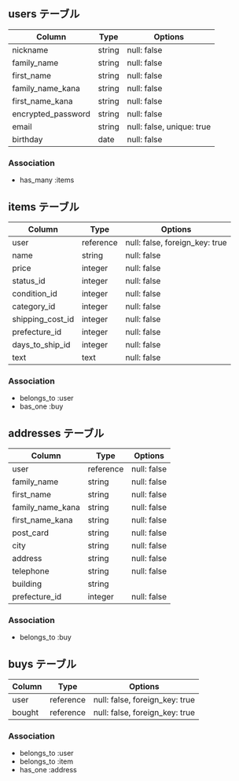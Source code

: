 ## users テーブル

| Column             | Type   | Options                   |
| ------------------ | ------ | ------------------------- |
| nickname           | string | null: false               |
| family_name        | string | null: false               |
| first_name         | string | null: false               |
| family_name_kana   | string | null: false               |
| first_name_kana    | string | null: false               |
| encrypted_password | string | null: false               |
| email              | string | null: false, unique: true |
| birthday           | date   | null: false               |



### Association
  
- has_many :items


## items テーブル

| Column           | Type      | Options                        |
| ---------------- | --------- | ------------------------------ |
| user             | reference | null: false, foreign_key: true |
| name             | string    | null: false                    |
| price            | integer   | null: false                    |
| status_id        | integer   | null: false                    |
| condition_id     | integer   | null: false                    |
| category_id      | integer   | null: false                    |
| shipping_cost_id | integer   | null: false                    |
| prefecture_id    | integer   | null: false                    |
| days_to_ship_id  | integer   | null: false                    |
| text             | text      | null: false                    |



### Association
  
- belongs_to :user
- bas_one :buy

## addresses テーブル

| Column           | Type      | Options     |
| ---------------- | --------- | ----------- |
| user             | reference | null: false |
| family_name      | string    | null: false |
| first_name       | string    | null: false |
| family_name_kana | string    | null: false |
| first_name_kana  | string    | null: false |
| post_card        | string    | null: false |
| city             | string    | null: false |
| address          | string    | null: false |
| telephone        | string    | null: false |
| building         | string    |             |
| prefecture_id    | integer   | null: false |


### Association
  
- belongs_to :buy


## buys テーブル

| Column | Type      | Options                        |
| ------ | --------- | ------------------------------ |
| user   | reference | null: false, foreign_key: true |
| bought | reference | null: false, foreign_key: true |


### Association
  
  - belongs_to :user
  - belongs_to :item
  - has_one :address
